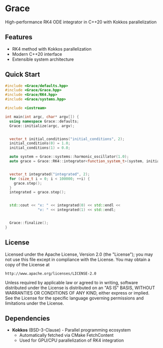 # Grace
High-performance RK4 ODE integrator in C++20 with Kokkos parallelization

## Features
- RK4 method with Kokkos parallelization
- Modern C++20 interface
- Extensible system architecture

## Quick Start
```cpp
#include <Grace/defaults.hpp>
#include <Grace/Grace.hpp>
#include <Grace/RK4.hpp>
#include <Grace/systems.hpp>

#include <iostream>

int main(int argc, char* argv[]) {
  using namespace Grace::defaults;
  Grace::initialize(argc, argv);


  vector_t initial_conditions("initial_conditions", 2);
  initial_conditions(0) = 1.0;
  initial_conditions(1) = 0.0;

  auto system = Grace::systems::harmonic_oscillator(1.0);
  auto grace = Grace::RK4::integrator<function_system_t>(system, initial_conditions).dt(0.0001);


  vector_t integrated("integrated", 2);
  for (size_t i = 0; i < 100000; ++i) {
    grace.step();
  }
  integrated = grace.step();


  std::cout << "x: " << integrated(0) << std::endl <<
               "v: " << integrated(1) << std::endl;


  Grace::finalize();
}
```




## License

Licensed under the Apache License, Version 2.0 (the "License");
you may not use this file except in compliance with the License.
You may obtain a copy of the License at

    http://www.apache.org/licenses/LICENSE-2.0

Unless required by applicable law or agreed to in writing, software
distributed under the License is distributed on an "AS IS" BASIS,
WITHOUT WARRANTIES OR CONDITIONS OF ANY KIND, either express or implied.
See the License for the specific language governing permissions and
limitations under the License.


## Dependencies

- **Kokkos** (BSD-3-Clause) - Parallel programming ecosystem
  - Automatically fetched via CMake FetchContent
  - Used for GPU/CPU parallelization of RK4 integration
